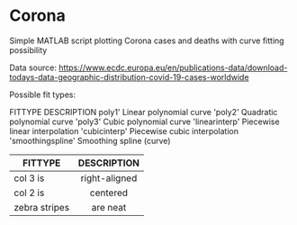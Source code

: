 # Corona

Simple MATLAB script plotting Corona cases and deaths with curve fitting possibility

Data source: https://www.ecdc.europa.eu/en/publications-data/download-todays-data-geographic-distribution-covid-19-cases-worldwide

Possible fit types:

FITTYPE             DESCRIPTION
poly1'              Linear polynomial curve
'poly2'             Quadratic polynomial curve
'poly3'             Cubic polynomial curve
'linearinterp'      Piecewise linear interpolation
'cubicinterp'       Piecewise cubic interpolation
'smoothingspline'   Smoothing spline (curve)


| FITTYPE       | DESCRIPTION   |
| ------------- |:-------------:|
| col 3 is      | right-aligned |
| col 2 is      | centered      |
| zebra stripes | are neat      |
